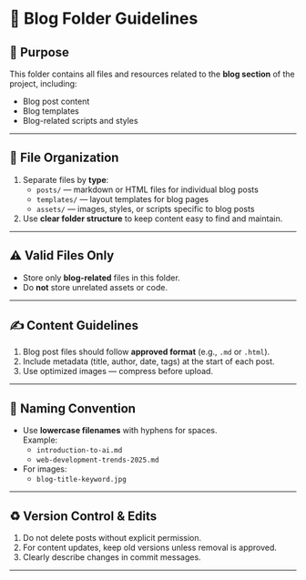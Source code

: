 # 📂 Blog Folder Guidelines

## 📝 Purpose
This folder contains all files and resources related to the **blog section** of the project, including:
- Blog post content
- Blog templates
- Blog-related scripts and styles

---

## 📁 File Organization
1. Separate files by **type**:
   - `posts/` — markdown or HTML files for individual blog posts  
   - `templates/` — layout templates for blog pages  
   - `assets/` — images, styles, or scripts specific to blog posts
2. Use **clear folder structure** to keep content easy to find and maintain.

---

## ⚠️ Valid Files Only
- Store only **blog-related** files in this folder.
- Do **not** store unrelated assets or code.

---

## ✍️ Content Guidelines
1. Blog post files should follow **approved format** (e.g., `.md` or `.html`).
2. Include metadata (title, author, date, tags) at the start of each post.
3. Use optimized images — compress before upload.

---

## 📌 Naming Convention
- Use **lowercase filenames** with hyphens for spaces.  
  Example:  
  - `introduction-to-ai.md`  
  - `web-development-trends-2025.md`
- For images:  
  - `blog-title-keyword.jpg`

---

## ♻️ Version Control & Edits
1. Do not delete posts without explicit permission.
2. For content updates, keep old versions unless removal is approved.
3. Clearly describe changes in commit messages.

---
